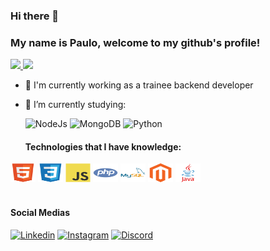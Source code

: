 ### Hi there 👋
### My name is Paulo, welcome to my github's profile!

<div>
  <a href="https://github.com/pjcesar-dev">
    <img height="180em" src="https://github-readme-stats.vercel.app/api?username=pjcesar-dev&show_icons=true&theme=dracula&include_all_commits=true&count_private=true">
    <img height="180em" src="https://github-readme-stats.vercel.app/api/top-langs/?username=pjcesar-dev&layout=compact&langs_count=16&theme=dracula"/>
    </a>
</div>

- 🔭 I'm currently working as a trainee backend developer 
- 📖 I’m currently studying:
   <div style="display: inline_block">
    <img aling="center" alt="NodeJs" title="NodeJS" src="https://img.shields.io/badge/Node.js-43853D?style=for-the-badge&logo=node.js&logoColor=white">
  <img aling="center" alt="MongoDB" title="MongoDB" src="https://img.shields.io/badge/MongoDB-4EA94B?style=for-the-badge&logo=mongodb&logoColor=white">
  <img aling="center" alt="Python" title="Python" src="https://img.shields.io/badge/Python-14354C?style=for-the-badge&logo=python&logoColor=white">
     </div>
  
  #### Technologies that I have knowledge:
 <div style="display: inline_block">
    <img aling="center" alt="HTML5" title="HTML5" height="30" width="40" src="https://raw.githubusercontent.com/devicons/devicon/master/icons/html5/html5-original.svg">
  <img aling="center" alt="CSS3" title="CSS3" height="30" width="40" src="https://raw.githubusercontent.com/devicons/devicon/master/icons/css3/css3-original.svg">
  <img aling="center" alt="Javascript" title="Javascript" height="30" width="40" src="https://raw.githubusercontent.com/devicons/devicon/master/icons/javascript/javascript-original.svg">
  <img aling="center" alt="PHP" title="PHP" height="30" width="40" src="https://raw.githubusercontent.com/devicons/devicon/master/icons/php/php-plain.svg">
  <img aling="center" alt="MySQL" title="MySQL" height="30" width="40" src="https://raw.githubusercontent.com/devicons/devicon/master/icons/mysql/mysql-original-wordmark.svg">
  <img aling="center" alt="Magento 2" title="Magento 2" height="30" width="40" src="https://raw.githubusercontent.com/devicons/devicon/master/icons/magento/magento-original.svg">
  <img aling="center" alt="Java" title="Java" height="30" width="40" src="https://raw.githubusercontent.com/devicons/devicon/master/icons/java/java-original-wordmark.svg">
 </div><br>
 
 #### Social Medias
 <div style="display: inline_block">
    <a href="https://www.linkedin.com/in/paulo-cesar-356016193/"><img aling="center" alt="Linkedin" title="Linkedin"  src="https://img.shields.io/badge/LinkedIn-0077B5?style=for-the-badge&logo=linkedin&logoColor=white"></a>
  <a href="https://www.instagram.com/pcsouza116/"><img aling="center" alt="Instagram" title="Instagram" src="https://img.shields.io/badge/Instagram-E4405F?style=for-the-badge&logo=instagram&logoColor=white"></a>
  <a href="#"><img aling="center" alt="Discord" title="Discord" src="https://img.shields.io/badge/Discord-7289DA?style=for-the-badge&logo=discord&logoColor=white"></a>
  
  </div>
  



